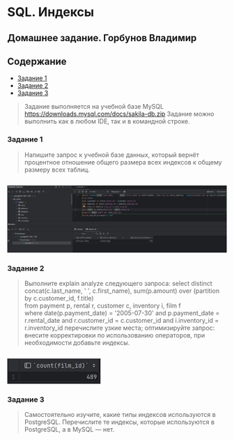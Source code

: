 # SQL. Индексы
## Домашнее задание. Горбунов Владимир

## Содержание

- [Задание 1](#задание-1)
- [Задание 2](#задание-2)  
- [Задание 3](#задание-3)  


>Задание выполняется на учебной базе MySQL https://downloads.mysql.com/docs/sakila-db.zip 
>Задание можно выполнить как в любом IDE, так и в командной строке.

### Задание 1

>Напишите запрос к учебной базе данных, который вернёт процентное отношение общего размера всех индексов к общему размеру всех таблиц.

```sql

```
<img src='./img/task1.jpg' width='800'>  


### Задание 2
>Выполните explain analyze следующего запроса:
> select distinct concat(c.last_name, ' ', c.first_name), sum(p.amount) over (partition by c.customer_id, f.title)  
from payment p, rental r, customer c, inventory i, film f  
where date(p.payment_date) = '2005-07-30' and p.payment_date = r.rental_date and r.customer_id = c.customer_id and i.inventory_id = r.inventory_id
>перечислите узкие места;
>оптимизируйте запрос: внесите корректировки по использованию операторов, при необходимости добавьте индексы.
```sql

```
![](./img/task2.jpg)

### Задание 3
>Самостоятельно изучите, какие типы индексов используются в PostgreSQL. Перечислите те индексы, которые используются в PostgreSQL, а в MySQL — нет.
